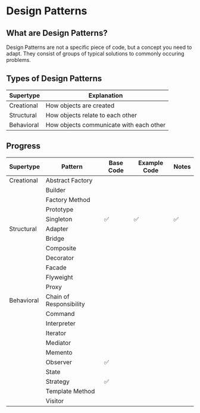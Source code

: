# Design Patterns

## What are Design Patterns?

Design Patterns are not a specific piece of code, but a concept you need to adapt. They consist of groups of typical solutions to commonly occuring problems.

## Types of Design Patterns

| Supertype  | Explanation                             |
| ---------- | --------------------------------------- |
| Creational | How objects are created                 |
| Structural | How objects relate to each other        |
| Behavioral | How objects communicate with each other |

## Progress

| Supertype  | Pattern                 | Base Code | Example Code | Notes |
| ---------- | ----------------------- | --------- | ------------ | ----- |
| Creational | Abstract Factory        |           |              |       |
|            | Builder                 |           |              |       |
|            | Factory Method          |           |              |       |
|            | Prototype               |           |              |       |
|            | Singleton               | ✅        | ✅           | ✅    |
| Structural | Adapter                 |           |              |       |
|            | Bridge                  |           |              |       |
|            | Composite               |           |              |       |
|            | Decorator               |           |              |       |
|            | Facade                  |           |              |       |
|            | Flyweight               |           |              |       |
|            | Proxy                   |           |              |       |
| Behavioral | Chain of Responsibility |           |              |       |
|            | Command                 |           |              |       |
|            | Interpreter             |           |              |       |
|            | Iterator                |           |              |       |
|            | Mediator                |           |              |       |
|            | Memento                 |           |              |       |
|            | Observer                | ✅        |              |       |
|            | State                   |           |              |       |
|            | Strategy                | ✅        |              |       |
|            | Template Method         |           |              |       |
|            | Visitor                 |           |              |       |
